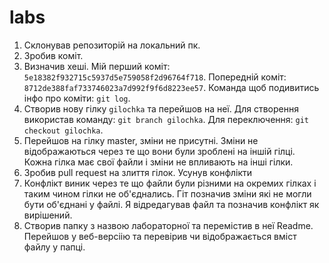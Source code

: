 # labs
1. Склонував репозиторій на локальний пк.
2. Зробив коміт.
3. Визначив хеші. Мій перший коміт: `5e18382f932715c5937d5e759058f2d96764f718`. Попередній коміт: `8712de388faf733746023a7d992f9f6d8223ee57`. Команда щоб подивитись інфо про коміти: `git log`.
4. Створив нову гілку `gilochka` та перейшов на неї. Для створення використав команду: `git branch gilochka`. Для переключення: `git checkout gilochka`.
5. Перейшов на гілку master, зміни не присутні. Зміни не відображаються через те що вони були зроблені на іншій гілці. Кожна гілка має свої файли і зміни не впливають на інші гілки.
6. Зробив pull request на злиття гілок. Усунув конфлікти 
7. Конфлікт виник через те що файли були різними на окремих гілках і таким чином гілки не об'єднались. Гіт позначив зміни які не могли бути об'єднані у файлі. Я відредагував файл та позначив конфлікт як вирішений.
8. Створив папку з назвою лабораторної та перемістив в неї Readme. Перейшов у веб-версіію та перевірив чи відображається вміст файлу у папці.